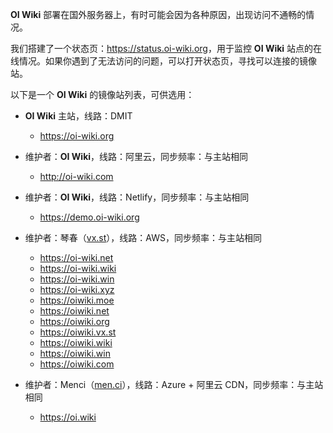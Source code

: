 **OI Wiki** 部署在国外服务器上，有时可能会因为各种原因，出现访问不通畅的情况。

我们搭建了一个状态页：<https://status.oi-wiki.org>，用于监控 **OI Wiki** 站点的在线情况。如果你遇到了无法访问的问题，可以打开状态页，寻找可以连接的镜像站。

以下是一个 **OI Wiki** 的镜像站列表，可供选用：

-   **OI Wiki** 主站，线路：DMIT
    -   <https://oi-wiki.org>

-   维护者：**OI Wiki**，线路：阿里云，同步频率：与主站相同
    -   <http://oi-wiki.com>

-   维护者：**OI Wiki**，线路：Netlify，同步频率：与主站相同
    -   <https://demo.oi-wiki.org>

-   维护者：琴春（[vx.st](https://vx.st)），线路：AWS，同步频率：与主站相同
    -   <https://oi-wiki.net>
    -   <https://oi-wiki.wiki>
    -   <https://oi-wiki.win>
    -   <https://oi-wiki.xyz>
    -   <https://oiwiki.moe>
    -   <https://oiwiki.net>
    -   <https://oiwiki.org>
    -   <https://oiwiki.vx.st>
    -   <https://oiwiki.wiki>
    -   <https://oiwiki.win>
    -   <https://oiwiki.com>

-   维护者：Menci（[men.ci](https://men.ci)），线路：Azure + 阿里云 CDN，同步频率：与主站相同
    -   <https://oi.wiki>
